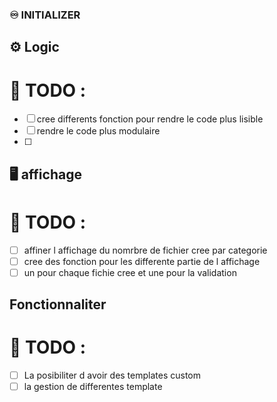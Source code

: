 ### ♾️ INITIALIZER
## ⚙️ Logic
# 🔧 TODO :
 - [ ] cree differents fonction pour rendre le code plus lisible
 - [ ] rendre le code plus modulaire
 - [ ]

## 🖥️ affichage
# 🔧 TODO : 
 - [ ] affiner l affichage du nomrbre de fichier cree par categorie
 - [ ] cree des fonction pour les differente partie de l affichage
  - [ ] un pour chaque fichie cree et une pour la validation

## Fonctionnaliter
# 🔧 TODO : 
 - [ ] La posibiliter d avoir des templates custom
 - [ ] la gestion de differentes template